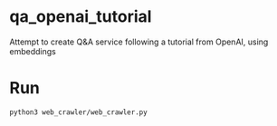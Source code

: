 # qa_openai_tutorial

Attempt to create Q&amp;A service following a tutorial from OpenAI, using embeddings

# Run

`python3 web_crawler/web_crawler.py`
